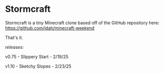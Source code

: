 
# Stormcraft
Stormcraft is a tiny Minecraft clone based off of the GitHub repository here:
https://github.com/jdah/minecraft-weekend

That's it.

*releases:*

v0.75 - Slippery Start - 2/19/25

v1.10 - Sketchy Slopes - 2/23/25

